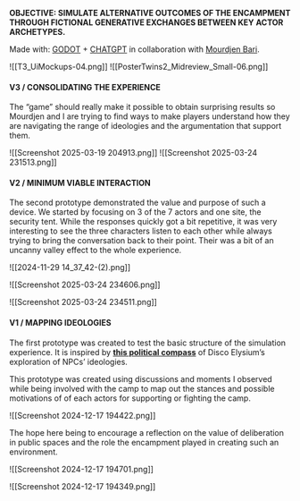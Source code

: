 
**OBJECTIVE:
SIMULATE ALTERNATIVE OUTCOMES OF THE ENCAMPMENT THROUGH FICTIONAL GENERATIVE EXCHANGES BETWEEN KEY ACTOR ARCHETYPES.**

Made with: [GODOT](https://godotengine.org/) + [CHATGPT](https://chatgpt.com/) in collaboration with [Mourdjen Bari](https://www.linkedin.com/in/mourdjen-bari-2ab20285).

![[T3_UiMockups-04.png]]
![[PosterTwins2_Midreview_Small-06.png]]

#### V3 / CONSOLIDATING THE EXPERIENCE

The “game” should really make it possible to obtain surprising results so Mourdjen and I are trying to find ways to make players understand how they are navigating the range of ideologies and the argumentation that support them.

![[Screenshot 2025-03-19 204913.png]]
![[Screenshot 2025-03-24 231513.png]]


#### V2 / MINIMUM VIABLE INTERACTION

The second prototype demonstrated the value and purpose of such a device. We started by focusing on 3 of the 7 actors and one site, the security tent. While the responses quickly got a bit repetitive, it was very interesting to see the three characters listen to each other while always trying to bring the conversation back to their point. Their was a bit of an uncanny valley effect to the whole experience.

![[2024-11-29 14_37_42-(2).png]]

![[Screenshot 2025-03-24 234606.png]]

![[Screenshot 2025-03-24 234511.png]]

#### V1 / MAPPING IDEOLOGIES

The first prototype was created to test the basic structure of the simulation experience. It is inspired by [**this political compass**](https://www.reddit.com/r/DiscoElysium/comments/15d8uas/disco_elysium_political_compass/) of Disco Elysium’s exploration of NPCs’ ideologies.

This prototype was created using discussions and moments I observed while being involved with the camp to map out the stances and possible motivations of of each actors for supporting or fighting the camp.

![[Screenshot 2024-12-17 194422.png]]

The hope here being to encourage a reflection on the value of deliberation in public spaces and the role the encampment played in creating such an environment.

![[Screenshot 2024-12-17 194701.png]]

![[Screenshot 2024-12-17 194349.png]]